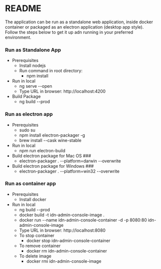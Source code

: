 # README #

The application can be run as a standalone web application, inside docker container or packaged as an electron application (desktop app style). Follow the steps below to get it up adn running in your preferred environment.

### Run as Standalone App ###
* Prerequisites
    * Install nodejs 
    * Run command in root directory:
        * npm install
* Run in local
    * ng serve --open
    * Type URL in browser: http://localhost:4200
* Build Package
    * ng build --prod

### Run as electron app ###
* Prerequisites
    * sudo su
    * npm install electron-packager -g
    * brew install --cask wine-stable
* Run in local
    * npm run electron-build
* Build electron package for Mac OS ###
    * electron-packager . --platform=darwin --overwrite
* Build electron package for Windows ###
    * electron-packager . --platform=win32 --overwrite

### Run as container app ###
* Prerequisites
    * Install docker
* Run in local
    * ng build --prod
    * docker build -t idn-admin-console-image .
    * docker run --name idn-admin-console-container -d -p 8080:80 idn-admin-console-image
    * Type URL in browser:  http://localhost:8080
    * To stop container
        * docker stop idn-admin-console-container
    * To remove container
        * docker rm idn-admin-console-container
    * To delete image
        * docker rmi idn-admin-console-image